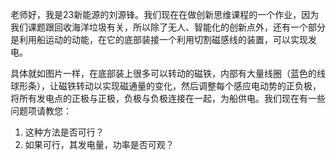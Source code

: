 老师好，我是23新能源的刘源锋。我们现在在做创新思维课程的一个作业，因为我们课题跟回收海洋垃圾有关，所以除了无人、智能化的创新点外，还有一个部分是利用船运动的动能，在它的底部装接一个利用切割磁感线的装置，可以实现发电。

具体就如图片一样，在底部装上很多可以转动的磁铁，内部有大量线圈（蓝色的线球形条），让磁铁转动以实现磁通量的变化，然后调整每个感应电动势的正负极，将所有发电点的正极与正极，负极与负极连接在一起，为船供电。我们现在有一些问题项请教您：
1. 这种方法是否可行？
2. 如果可行，其发电量，功率是否可观？